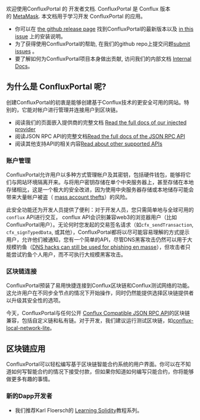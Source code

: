 欢迎使用ConfluxPortal 的 开发者文档. ConfluxPortal 是 Conflux 版本的 [MetaMask](https://github.com/MetaMask/metamask-extension#readme). 本文档用于学习开发 ConfluxPortal 的应用。

* 你可以在 [the github release page](https://github.com/Conflux-Chain/conflux-portal/releases) 找到ConfluxPortal的最新版本以及 [in this issue](https://github.com/Conflux-Chain/conflux-portal/issues/31) 上的安装说明。
* 为了获得使用ConfluxPortal的帮助, 在我们的github repo上提交问题[submit issues](https://github.com/Conflux-Chain/conflux-portal/issues/new/choose) 。
* 要了解如何为ConfluxPortal项目本身做出贡献, 访问我们的内部文档 [Internal Docs](https://github.com/Conflux-Chain/conflux-portal/tree/develop/docs)。
## 为什么是 ConfluxPortal 呢?

创建ConfluxPortal的初衷是能够创建基于Conflux技术的更安全可用的网站。特别的，它能对帐户进行管理并连接用户到区块链。

* 阅读我们的页面嵌入提供商的完整文档 [Read the full docs of our injected provider](https://developer.conflux-chain.org/docs/conflux-portal/docs/en/portal/API_Reference/provider_api)
* 阅读JSON RPC API的完整文档[Read the full docs of the JSON RPC API](https://developer.conflux-chain.org/docs/conflux-portal/docs/en/portal/API_Reference/json_rpc_api)
* 阅读其他支持API的相关内容[Read about other supported APIs](https://developer.conflux-chain.org/docs/conflux-portal/docs/en/portal/API_Reference/experimental_api)
### 账户管理

ConfluxPortal允许用户以多种方式管理帐户及其密钥，包括硬件钱包，能够将它们与网站环境隔离开来。与将用户密钥存储在单个中央服务器上，甚至存储在本地存储相比，这是一个极大的安全改进，因为使用中央服务器存储或本地储存可能会带来大量帐户被盗（ [mass account thefts](https://www.ccn.com/cryptocurrency-exchange-etherdelta-hacked-in-dns-hijacking-scheme/)）的风险。

此安全功能还为开发人员提供了便利：对于开发人员，您只需简单地与全球可用的 `conflux` API进行交互， conflux API会识别兼容web3的浏览器用户（比如ConfluxPortal用户）。无论何时您发起的交易签名请求（如`cfx_sendTransaction`, `cfx_signTypedData`, 或其他），ConfluxPortal都将以尽可能容易理解的方式提示用户，允许他们被通知，您有一个简单的API，尽管DNS黑客攻击仍然可以用于大规模钓鱼（[DNS hacks can still be used for phishing en masse](https://medium.com/metamask/new-phishing-strategy-becoming-common-1b1123837168)），但攻击者只能尝试钓鱼个人用户，而不可执行大规模黑客攻击。

### 区块链连接

ConfluxPortal预装了易用快捷连接到Conflux区块链和Conflux测试网络的功能。这允许用户在不同步全节点的情况下开始操作，同时仍然能提供选择区块链提供者以升级其安全性的选项。

今天，ConfluxPortal与任何公开 [Conflux Compatible JSON RPC API](https://conflux-chain.github.io/conflux-doc/json-rpc/)的区块链兼容，包括自定义链和私有链。对于开发，我们建议运行测试区块链，如[conflux-local-network-lite](https://github.com/yqrashawn/conflux-local-network-lite#readme)。

## 区块链应用

ConfluxPortal可以轻松编写基于区块链智能合约系统的用户界面。你可以在不知道如何写智能合约的情况下接受付款，但如果你知道如何编写只能合约，你将能够做更多有趣的事情。


### 新的Dapp开发者

* 我们推荐Karl Floersch的 [Learning Solidity](https://karl.tech/learning-solidity-part-1-deploy-a-contract/)教程系列。

 

